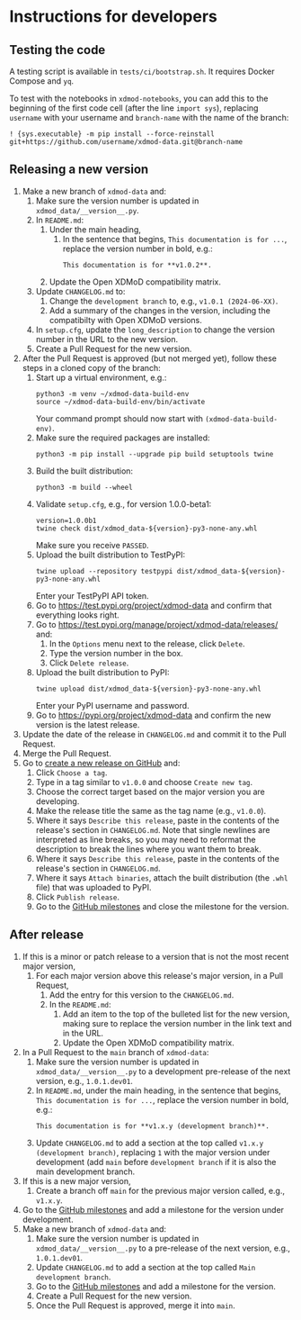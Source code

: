 # Instructions for developers

## Testing the code

A testing script is available in `tests/ci/bootstrap.sh`. It requires Docker
Compose and `yq`.

To test with the notebooks in `xdmod-notebooks`, you can add this to the
beginning of the first code cell (after the line `import sys`), replacing
`username` with your username and `branch-name` with the name of the branch:
```
! {sys.executable} -m pip install --force-reinstall git+https://github.com/username/xdmod-data.git@branch-name
```

## Releasing a new version

1. Make a new branch of `xdmod-data` and:
    1. Make sure the version number is updated in `xdmod_data/__version__.py`.
    1. In `README.md`:
        1. Under the main heading,
            1. In the sentence that begins, `This documentation is for ...`,
               replace the version number in bold, e.g.:
                ```
                This documentation is for **v1.0.2**.
                ```
        1. Update the Open XDMoD compatibility matrix.
    1. Update `CHANGELOG.md` to:
        1. Change the `development branch` to, e.g., `v1.0.1 (2024-06-XX)`.
        1. Add a summary of the changes in the version, including the
           compatibilty with Open XDMoD versions.
    1. In `setup.cfg`, update the `long_description` to change the version
       number in the URL to the new version.
    1. Create a Pull Request for the new version.
1. After the Pull Request is approved (but not merged yet), follow these steps
   in a cloned copy of the branch:
    1. Start up a virtual environment, e.g.:
        ```
        python3 -m venv ~/xdmod-data-build-env
        source ~/xdmod-data-build-env/bin/activate
        ```
        Your command prompt should now start with `(xdmod-data-build-env)`.
    1. Make sure the required packages are installed:
        ```
        python3 -m pip install --upgrade pip build setuptools twine
        ```
    1. Build the built distribution:
        ```
        python3 -m build --wheel
        ```
    1. Validate `setup.cfg`, e.g., for version 1.0.0-beta1:
        ```
        version=1.0.0b1
        twine check dist/xdmod_data-${version}-py3-none-any.whl
        ```
        Make sure you receive `PASSED`.
    1. Upload the built distribution to TestPyPI:
        ```
        twine upload --repository testpypi dist/xdmod_data-${version}-py3-none-any.whl
        ```
        Enter your TestPyPI API token.
    1. Go to https://test.pypi.org/project/xdmod-data and confirm that
       everything looks right.
    1. Go to https://test.pypi.org/manage/project/xdmod-data/releases/ and:
        1. In the `Options` menu next to the release, click `Delete`.
        1. Type the version number in the box.
        1. Click `Delete release`.
    1. Upload the built distribution to PyPI:
        ```
        twine upload dist/xdmod_data-${version}-py3-none-any.whl
        ```
        Enter your PyPI username and password.
    1. Go to https://pypi.org/project/xdmod-data and confirm the new version is
       the latest release.
1. Update the date of the release in `CHANGELOG.md` and commit it to the Pull
   Request.
1. Merge the Pull Request.
1. Go to [create a new release on GitHub](https://github.com/ubccr/xdmod-data/releases/new)
   and:
    1. Click `Choose a tag`.
    1. Type in a tag similar to `v1.0.0` and choose `Create new tag`.
    1. Choose the correct target based on the major version you are developing.
    1. Make the release title the same as the tag name (e.g., `v1.0.0`).
    1. Where it says `Describe this release`, paste in the contents of the
       release's section in `CHANGELOG.md`. Note that single newlines are
       interpreted as line breaks, so you may need to reformat the description
       to break the lines where you want them to break.
    1. Where it says `Describe this release`, paste in the contents of the
       release's section in `CHANGELOG.md`.
    1. Where it says `Attach binaries`, attach the built distribution (the
       `.whl` file) that was uploaded to PyPI.
    1. Click `Publish release`.
    1. Go to the [GitHub milestones](https://github.com/ubccr/xdmod-data/milestones)
       and close the milestone for the version.

## After release

1. If this is a minor or patch release to a version that is not the most recent
   major version,
    1. For each major version above this release's major version, in a Pull
       Request,
        1. Add the entry for this version to the `CHANGELOG.md`.
        1. In the `README.md`:
            1. Add an item to the top of the bulleted list for
               the new version, making sure to replace the version number in
               the link text and in the URL.
            1. Update the Open XDMoD compatibility matrix.
1. In a Pull Request to the `main` branch of `xdmod-data`:
    1. Make sure the version number is updated in `xdmod_data/__version__.py`
       to a development pre-release of the next version, e.g., `1.0.1.dev01`.
    1. In `README.md`, under the main heading, in the sentence that begins,
       `This documentation is for ...`, replace the version number in bold,
       e.g.:
        ```
        This documentation is for **v1.x.y (development branch)**.
        ```
    1. Update `CHANGELOG.md` to add a section at the top called
       `v1.x.y (development branch)`, replacing `1` with the major version
       under development (add `main` before `development branch` if it is also
       the main development branch.
1. If this is a new major version,
    1. Create a branch off `main` for the previous major version called, e.g.,
       `v1.x.y`.
1. Go to the [GitHub milestones](https://github.com/ubccr/xdmod-data/milestones)
   and add a milestone for the version under development.
1. Make a new branch of `xdmod-data` and:
    1. Make sure the version number is updated in `xdmod_data/__version__.py`
       to a pre-release of the next version, e.g., `1.0.1.dev01`.
    1. Update `CHANGELOG.md` to add a section at the top called `Main
       development branch`.
    1. Go to the [GitHub milestones](https://github.com/ubccr/xdmod-data/milestones)
       and add a milestone for the version.
    1. Create a Pull Request for the new version.
    1. Once the Pull Request is approved, merge it into `main`.

